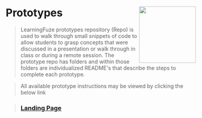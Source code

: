 # Prototypes <img align="right" src="https://github.com/Learning-Fuze/prototypes_root/blob/assets/assets/images/logos/LF_LOGO.png?raw=true" width="150">

> LearningFuze prototypes repository (Repo) is used to walk through small snippets of code to allow students to grasp concepts that were discussed in a presentation or walk through in class or during a remote session. The prototype repo has folders and within those folders are individualized README's that describe the steps to complete each prototype.

> All available prototype instructions may be viewed by clicking the below link

> ### <a href="http://learning-fuze.github.io/prototypes_root/#/" target="_blank">Landing Page</a>